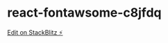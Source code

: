 # react-fontawsome-c8jfdq

[Edit on StackBlitz ⚡️](https://stackblitz.com/edit/react-fontawsome-c8jfdq)